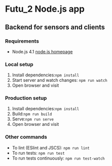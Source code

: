 # Futu_2 Node.js app

## Backend for sensors and clients
  
### Requirements
- Node.js 4.1 [node.js homepage](https://nodejs.org/en/)

### Local setup
1. Install dependencies:```npm install```
2. Start server and watch changes: ```npm run watch```
3. Open browser and visit [](http://localhost:8080/)

### Production setup
1. Install dependencies:```npm install```
2. Build:```npm run build```
3. Serve:```npm run serve```
4. Open browser and visit [](http://localhost:8080/)

### Other commands
- To lint (ESlint and JSCS): ```npm run lint```
- To run tests: ```npm run test```
- To run tests continuously: ```npm run test-watch```
